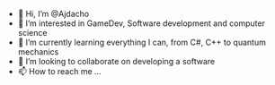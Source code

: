 - 👋 Hi, I’m @Ajdacho
- 👀 I’m interested in GameDev, Software development and computer science
- 🌱 I’m currently learning everything I can, from C#, C++ to quantum mechanics 
- 💞️ I’m looking to collaborate on developing a software
- 📫 How to reach me ...

<!---
Ajdacho/Ajdacho is a ✨ special ✨ repository because its `README.md` (this file) appears on your GitHub profile.
You can click the Preview link to take a look at your changes.
--->
